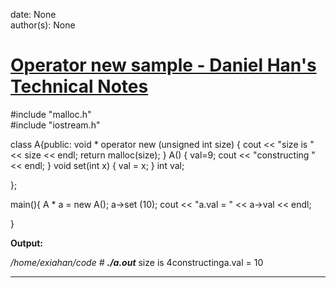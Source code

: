 
date: None  
author(s): None  

# [Operator new sample - Daniel Han's Technical Notes](https://sites.google.com/site/xiangyangsite/home/technical-tips/software-development/operator-new-sample)

#include "malloc.h"  
#include "iostream.h"

class A{public: void * operator new (unsigned int size) { cout << "size is " << size << endl; return malloc(size); } A() { val=9; cout << "constructing "<< endl; } void set(int x) { val = x; } int val;

};

main(){ A * a = new A(); a->set (10); cout << "a.val = " << a->val << endl;

}

**Output:**

_/home/exiahan/code # **./a.out**_ size is 4constructinga.val = 10  
  
---

